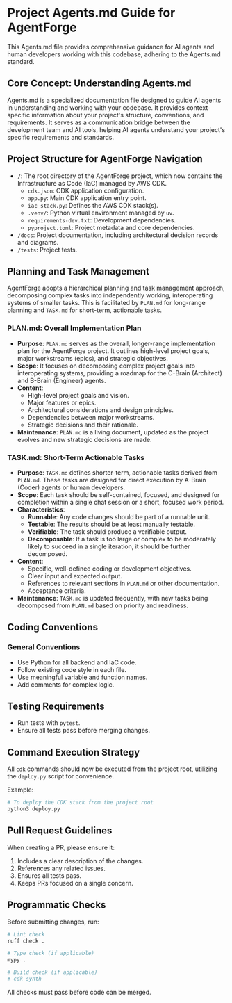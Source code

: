 # Project Agents.md Guide for AgentForge

This Agents.md file provides comprehensive guidance for AI agents and human developers working with this codebase, adhering to the Agents.md standard.

## Core Concept: Understanding Agents.md

Agents.md is a specialized documentation file designed to guide AI agents in understanding and working with your codebase. It provides context-specific information about your project's structure, conventions, and requirements. It serves as a communication bridge between the development team and AI tools, helping AI agents understand your project's specific requirements and standards.

## Project Structure for AgentForge Navigation

- `/`: The root directory of the AgentForge project, which now contains the Infrastructure as Code (IaC) managed by AWS CDK.
  - `cdk.json`: CDK application configuration.
  - `app.py`: Main CDK application entry point.
  - `iac_stack.py`: Defines the AWS CDK stack(s).
  - `.venv/`: Python virtual environment managed by `uv`.
  - `requirements-dev.txt`: Development dependencies.
  - `pyproject.toml`: Project metadata and core dependencies.
- `/docs`: Project documentation, including architectural decision records and diagrams.
- `/tests`: Project tests.

## Planning and Task Management

AgentForge adopts a hierarchical planning and task management approach, decomposing complex tasks into independently working, interoperating systems of smaller tasks. This is facilitated by `PLAN.md` for long-range planning and `TASK.md` for short-term, actionable tasks.

### PLAN.md: Overall Implementation Plan

- **Purpose**: `PLAN.md` serves as the overall, longer-range implementation plan for the AgentForge project. It outlines high-level project goals, major workstreams (epics), and strategic objectives.
- **Scope**: It focuses on decomposing complex project goals into interoperating systems, providing a roadmap for the C-Brain (Architect) and B-Brain (Engineer) agents.
- **Content**:
    - High-level project goals and vision.
    - Major features or epics.
    - Architectural considerations and design principles.
    - Dependencies between major workstreams.
    - Strategic decisions and their rationale.
- **Maintenance**: `PLAN.md` is a living document, updated as the project evolves and new strategic decisions are made.

### TASK.md: Short-Term Actionable Tasks

- **Purpose**: `TASK.md` defines shorter-term, actionable tasks derived from `PLAN.md`. These tasks are designed for direct execution by A-Brain (Coder) agents or human developers.
- **Scope**: Each task should be self-contained, focused, and designed for completion within a single chat session or a short, focused work period.
- **Characteristics**:
    - **Runnable**: Any code changes should be part of a runnable unit.
    - **Testable**: The results should be at least manually testable.
    - **Verifiable**: The task should produce a verifiable output.
    - **Decomposable**: If a task is too large or complex to be moderately likely to succeed in a single iteration, it should be further decomposed.
- **Content**:
    - Specific, well-defined coding or development objectives.
    - Clear input and expected output.
    - References to relevant sections in `PLAN.md` or other documentation.
    - Acceptance criteria.
- **Maintenance**: `TASK.md` is updated frequently, with new tasks being decomposed from `PLAN.md` based on priority and readiness.

## Coding Conventions

### General Conventions

- Use Python for all backend and IaC code.
- Follow existing code style in each file.
- Use meaningful variable and function names.
- Add comments for complex logic.

## Testing Requirements

- Run tests with `pytest`.
- Ensure all tests pass before merging changes.

## Command Execution Strategy

All `cdk` commands should now be executed from the project root, utilizing the `deploy.py` script for convenience.

Example:
```bash
# To deploy the CDK stack from the project root
python3 deploy.py
```

## Pull Request Guidelines

When creating a PR, please ensure it:
1. Includes a clear description of the changes.
2. References any related issues.
3. Ensures all tests pass.
4. Keeps PRs focused on a single concern.

## Programmatic Checks

Before submitting changes, run:

```bash
# Lint check
ruff check .

# Type check (if applicable)
mypy .

# Build check (if applicable)
# cdk synth
```

All checks must pass before code can be merged.
